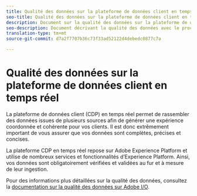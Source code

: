 ```yaml
---
title: Qualité des données sur la plateforme de données client en temps réel
seo-title: Qualité des données sur la plateforme de données client en temps réel d’Adobe
description: Document sur la qualité des données sur la plateforme de données client en temps réel
seo-description: Document décrivant la qualité des données avec le processus d’ingestion de lots et de données sur la plateforme de données client en temps réel d’Adobe
translation-type: tm+mt
source-git-commit: d7a2f7707b36c73f33ad52122d4debedc0877c7a

---
```



# Qualité des données sur la plateforme de données client en temps réel

La plateforme de données client (CDP) en temps réel permet de rassembler des données issues de plusieurs sources afin de générer une expérience coordonnée et cohérente pour vos clients. Il est donc extrêmement important de vous assurer que vos données sont complètes, précises et concises.

La plateforme CDP en temps réel repose sur Adobe Experience Platform et utilise de nombreux services et fonctionnalités d’Experience Platform. Ainsi, vos données sont obligatoirement vérifiées et validées au fur et à mesure de leur ingestion.

Pour des informations plus détaillées sur la qualité des données, consultez la [documentation sur la qualité des données sur Adobe I/O](https://www.adobe.io/apis/experienceplatform/home/data-ingestion/data-ingestion-services.html#!api-specification/markdown/narrative/technical_overview/data_ingestion_quality/data_ingestion_quality.md).
